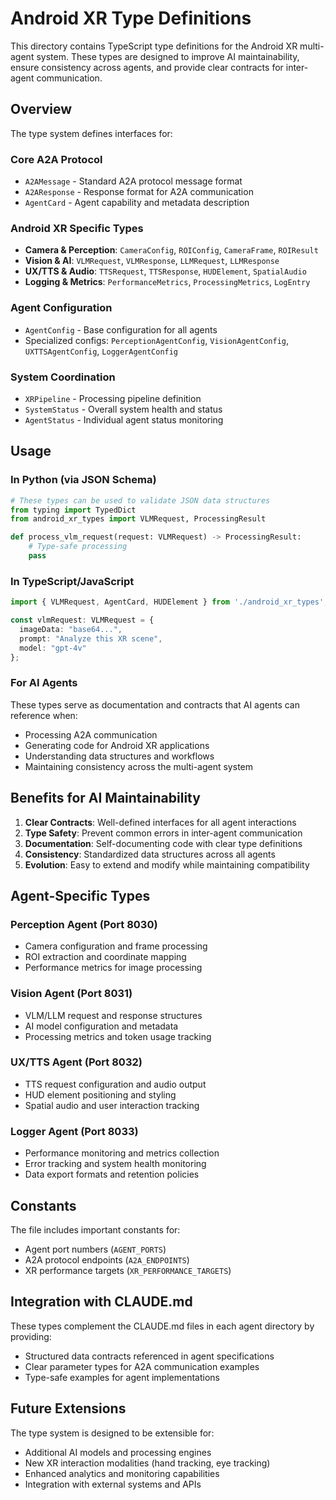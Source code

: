 # Android XR Type Definitions

This directory contains TypeScript type definitions for the Android XR multi-agent system. These types are designed to improve AI maintainability, ensure consistency across agents, and provide clear contracts for inter-agent communication.

## Overview

The type system defines interfaces for:

### Core A2A Protocol
- `A2AMessage` - Standard A2A protocol message format
- `A2AResponse` - Response format for A2A communication
- `AgentCard` - Agent capability and metadata description

### Android XR Specific Types
- **Camera & Perception**: `CameraConfig`, `ROIConfig`, `CameraFrame`, `ROIResult`
- **Vision & AI**: `VLMRequest`, `VLMResponse`, `LLMRequest`, `LLMResponse`
- **UX/TTS & Audio**: `TTSRequest`, `TTSResponse`, `HUDElement`, `SpatialAudio`
- **Logging & Metrics**: `PerformanceMetrics`, `ProcessingMetrics`, `LogEntry`

### Agent Configuration
- `AgentConfig` - Base configuration for all agents
- Specialized configs: `PerceptionAgentConfig`, `VisionAgentConfig`, `UXTTSAgentConfig`, `LoggerAgentConfig`

### System Coordination
- `XRPipeline` - Processing pipeline definition
- `SystemStatus` - Overall system health and status
- `AgentStatus` - Individual agent status monitoring

## Usage

### In Python (via JSON Schema)
```python
# These types can be used to validate JSON data structures
from typing import TypedDict
from android_xr_types import VLMRequest, ProcessingResult

def process_vlm_request(request: VLMRequest) -> ProcessingResult:
    # Type-safe processing
    pass
```

### In TypeScript/JavaScript
```typescript
import { VLMRequest, AgentCard, HUDElement } from './android_xr_types';

const vlmRequest: VLMRequest = {
  imageData: "base64...",
  prompt: "Analyze this XR scene",
  model: "gpt-4v"
};
```

### For AI Agents
These types serve as documentation and contracts that AI agents can reference when:
- Processing A2A communication
- Generating code for Android XR applications
- Understanding data structures and workflows
- Maintaining consistency across the multi-agent system

## Benefits for AI Maintainability

1. **Clear Contracts**: Well-defined interfaces for all agent interactions
2. **Type Safety**: Prevent common errors in inter-agent communication
3. **Documentation**: Self-documenting code with clear type definitions
4. **Consistency**: Standardized data structures across all agents
5. **Evolution**: Easy to extend and modify while maintaining compatibility

## Agent-Specific Types

### Perception Agent (Port 8030)
- Camera configuration and frame processing
- ROI extraction and coordinate mapping
- Performance metrics for image processing

### Vision Agent (Port 8031)
- VLM/LLM request and response structures
- AI model configuration and metadata
- Processing metrics and token usage tracking

### UX/TTS Agent (Port 8032)
- TTS request configuration and audio output
- HUD element positioning and styling
- Spatial audio and user interaction tracking

### Logger Agent (Port 8033)
- Performance monitoring and metrics collection
- Error tracking and system health monitoring
- Data export formats and retention policies

## Constants

The file includes important constants for:
- Agent port numbers (`AGENT_PORTS`)
- A2A protocol endpoints (`A2A_ENDPOINTS`)
- XR performance targets (`XR_PERFORMANCE_TARGETS`)

## Integration with CLAUDE.md

These types complement the CLAUDE.md files in each agent directory by providing:
- Structured data contracts referenced in agent specifications
- Clear parameter types for A2A communication examples
- Type-safe examples for agent implementations

## Future Extensions

The type system is designed to be extensible for:
- Additional AI models and processing engines
- New XR interaction modalities (hand tracking, eye tracking)
- Enhanced analytics and monitoring capabilities
- Integration with external systems and APIs